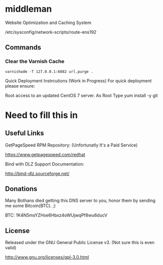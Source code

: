# middleman
Website Optimization and Caching System



/etc/sysconfig/network-scripts/route-ens192




## Commands 

### Clear the Varnish Cache 

```
varnishadm -T 127.0.0.1:6082 url.purge .
```

Quick Deployment Instrcutions (Work in Progress)
For quick deployment please ensure:

Root access to an updated CentOS 7 server.
As Root Type
yum install -y git
# Need to fill this in

## Useful Links
GetPageSpeed RPM Repository: (Unfortunatly It's a Paid Service)

https://www.getpagespeed.com/redhat

Bind with DLZ Support Documentation:

http://bind-dlz.sourceforge.net/

## Donations
Many Bothans died getting this DNS server to you, honor them by sending me some Bitcoin(BTC). ;)

BTC: 1K4N5msYZHse6Hbxz4oWUjwqPf8wu6ducV

## License
Released under the GNU General Public License v3. (Not sure this is even valid)

http://www.gnu.org/licenses/gpl-3.0.html

